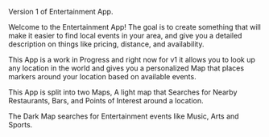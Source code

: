 Version 1 of Entertainment App.


Welcome to the Entertainment App! The goal is to create something that will make it easier to find local events in your area, and give you a detailed description on things like pricing, distance, and availability.

This App is a work in Progress and right now for v1 it allows you to look up any location in the world and gives you a personalized Map that places markers around your location based on available events.


This App is split into two Maps, A light map that Searches for Nearby Restaurants, Bars, and Points of Interest around a location.

The Dark Map searches for Entertainment events like Music, Arts and Sports.
